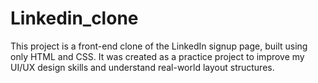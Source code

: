# Linkedin_clone
This project is a front-end clone of the LinkedIn signup page, built using only HTML and CSS. It was created as a practice project to improve my UI/UX design skills and understand real-world layout structures.
